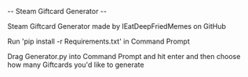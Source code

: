 -- Steam Giftcard Generator --

Steam Giftcard Generator made by IEatDeepFriedMemes on GitHub

Run 'pip install -r Requirements.txt' in Command Prompt

Drag Generator.py into Command Prompt and hit enter and then choose how many Giftcards you'd like to generate
